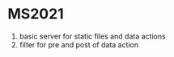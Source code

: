 # MS2021

1. basic server for static files and data actions
2. filter for pre and post of data action